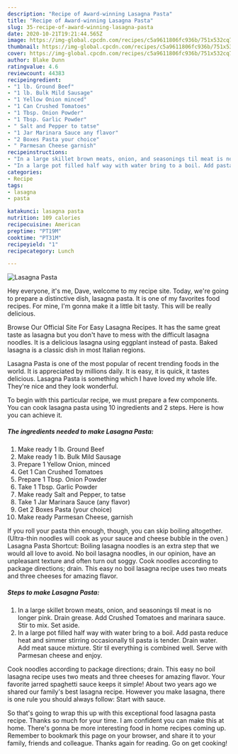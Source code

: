 ```yaml
---
description: "Recipe of Award-winning Lasagna Pasta"
title: "Recipe of Award-winning Lasagna Pasta"
slug: 35-recipe-of-award-winning-lasagna-pasta
date: 2020-10-21T19:21:44.565Z
image: https://img-global.cpcdn.com/recipes/c5a9611806fc936b/751x532cq70/lasagna-pasta-recipe-main-photo.jpg
thumbnail: https://img-global.cpcdn.com/recipes/c5a9611806fc936b/751x532cq70/lasagna-pasta-recipe-main-photo.jpg
cover: https://img-global.cpcdn.com/recipes/c5a9611806fc936b/751x532cq70/lasagna-pasta-recipe-main-photo.jpg
author: Blake Dunn
ratingvalue: 4.6
reviewcount: 44383
recipeingredient:
- "1 lb. Ground Beef"
- "1 lb. Bulk Mild Sausage"
- "1 Yellow Onion minced"
- "1 Can Crushed Tomatoes"
- "1 Tbsp. Onion Powder"
- "1 Tbsp. Garlic Powder"
- " Salt and Pepper to tatse"
- "1 Jar Marinara Sauce any flavor"
- "2 Boxes Pasta your choice"
- " Parmesan Cheese garnish"
recipeinstructions:
- "In a large skillet brown meats, onion, and seasonings til meat is no longer pink. Drain grease. Add Crushed Tomatoes and marinara sauce. Stir to mix. Set aside."
- "In a large pot filled half way with water bring to a boil. Add pasta reduce heat and simmer stirring occasionally til pasta is tender. Drain water. Add meat sauce mixture. Stir til everything is combined well. Serve with Parmesan cheese and enjoy."
categories:
- Recipe
tags:
- lasagna
- pasta

katakunci: lasagna pasta 
nutrition: 109 calories
recipecuisine: American
preptime: "PT19M"
cooktime: "PT31M"
recipeyield: "1"
recipecategory: Lunch

---
```



![Lasagna Pasta](https://img-global.cpcdn.com/recipes/c5a9611806fc936b/751x532cq70/lasagna-pasta-recipe-main-photo.jpg)

Hey everyone, it's me, Dave, welcome to my recipe site. Today, we're going to prepare a distinctive dish, lasagna pasta. It is one of my favorites food recipes. For mine, I'm gonna make it a little bit tasty. This will be really delicious.

Browse Our Official Site For Easy Lasagna Recipes. It has the same great taste as lasagna but you don&#39;t have to mess with the difficult lasagna noodles. It is a delicious lasagna using eggplant instead of pasta. Baked lasagna is a classic dish in most Italian regions.

Lasagna Pasta is one of the most popular of recent trending foods in the world. It is appreciated by millions daily. It is easy, it is quick, it tastes delicious. Lasagna Pasta is something which I have loved my whole life. They're nice and they look wonderful.


To begin with this particular recipe, we must prepare a few components. You can cook lasagna pasta using 10 ingredients and 2 steps. Here is how you can achieve it.

<!--inarticleads1-->

##### The ingredients needed to make Lasagna Pasta:

1. Make ready 1 lb. Ground Beef
1. Make ready 1 lb. Bulk Mild Sausage
1. Prepare 1 Yellow Onion, minced
1. Get 1 Can Crushed Tomatoes
1. Prepare 1 Tbsp. Onion Powder
1. Take 1 Tbsp. Garlic Powder
1. Make ready  Salt and Pepper, to tatse
1. Take 1 Jar Marinara Sauce (any flavor)
1. Get 2 Boxes Pasta (your choice)
1. Make ready  Parmesan Cheese, garnish


If you roll your pasta thin enough, though, you can skip boiling altogether. (Ultra-thin noodles will cook as your sauce and cheese bubble in the oven.) Lasagna Pasta Shortcut: Boiling lasagna noodles is an extra step that we would all love to avoid. No boil lasagna noodles, in our opinion, have an unpleasant texture and often turn out soggy. Cook noodles according to package directions; drain. This easy no boil lasagna recipe uses two meats and three cheeses for amazing flavor. 

<!--inarticleads2-->

##### Steps to make Lasagna Pasta:

1. In a large skillet brown meats, onion, and seasonings til meat is no longer pink. Drain grease. Add Crushed Tomatoes and marinara sauce. Stir to mix. Set aside.
1. In a large pot filled half way with water bring to a boil. Add pasta reduce heat and simmer stirring occasionally til pasta is tender. Drain water. Add meat sauce mixture. Stir til everything is combined well. Serve with Parmesan cheese and enjoy.


Cook noodles according to package directions; drain. This easy no boil lasagna recipe uses two meats and three cheeses for amazing flavor. Your favorite jarred spaghetti sauce keeps it simple! About two years ago we shared our family&#39;s best lasagna recipe. However you make lasagna, there is one rule you should always follow: Start with sauce. 

So that's going to wrap this up with this exceptional food lasagna pasta recipe. Thanks so much for your time. I am confident you can make this at home. There's gonna be more interesting food in home recipes coming up. Remember to bookmark this page on your browser, and share it to your family, friends and colleague. Thanks again for reading. Go on get cooking!
